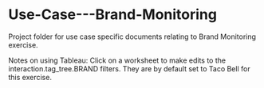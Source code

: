 Use-Case---Brand-Monitoring
===========================
Project folder for use case specific documents relating to Brand Monitoring exercise.

Notes on using Tableau: Click on a worksheet to make edits to the interaction.tag_tree.BRAND filters.  They are by default set to Taco Bell for this exercise.  




